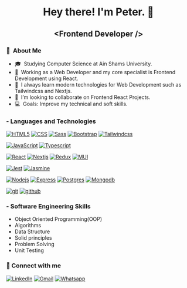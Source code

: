 <h1 align="center"> Hey there! I'm Peter. 👋</h1>
<h2 align="center">&lt;Frontend Developer /&gt;</h2>
<h3> 👤 &nbsp;About Me </h3>

- 🎓 &nbsp;Studying Computer Science at Ain Shams University.
- 💼 &nbsp;Working as a Web Developer and my core specialist is Frontend Development using React.
- 🌱 &nbsp;I always learn modern technologies for Web Development such as Tailwindcss and Nextjs.
- 👯 &nbsp;I’m looking to collaborate on Frontend React Projects.
- 💻 &nbsp;Goals: Improve my technical and soft skills. 


### - Languages and Technologies
[![HTML5]( https://img.shields.io/badge/HTML5-red?logo=html5&logoColor=white)](https://github.com/Peter3Khalil/)
[![CSS]( https://img.shields.io/badge/CSS3-1572B6?logo=css3&logoColor=white)](https://github.com/Peter3Khalil/)
[![Sass]( https://img.shields.io/badge/Sass-CC6699?logo=sass&logoColor=white)](https://github.com/Peter3Khalil/)
[![Bootstrap]( https://img.shields.io/badge/Bootstrap-563D7C?logo=bootstrap)](https://github.com/Peter3Khalil/)
[![Tailwindcss]( https://img.shields.io/badge/Tailwindcss-white?logo=tailwindcss)](https://github.com/Peter3Khalil/)

[![JavaScript]( https://img.shields.io/badge/Javascript-3c3e43?logo=javascript)](https://github.com/Peter3Khalil/)
[![Typescript]( https://img.shields.io/badge/Typescript-007ACC?logo=typescript&logoColor=white)](https://github.com/Peter3Khalil/)

[![React]( https://img.shields.io/badge/React-202529?logo=react)](https://github.com/Peter3Khalil/)
[![Nextjs]( https://img.shields.io/badge/Next.js-black?logo=next.js)](https://github.com/Peter3Khalil/)
[![Redux]( https://img.shields.io/badge/Redux-white?logo=redux&logoColor=764abc)](https://github.com/Peter3Khalil/)
[![MUI]( https://img.shields.io/badge/MatrialUi-white?logo=mui)](https://github.com/Peter3Khalil/)

[![Jest]( https://img.shields.io/badge/Jest-9A405B?logo=jest)](https://github.com/Peter3Khalil/)
[![Jasmine]( https://img.shields.io/badge/Jasmine-white?logo=jasmine&logoColor=8B3F83)](https://github.com/Peter3Khalil/)

[![Nodejs]( https://img.shields.io/badge/Node.js-gray?logo=node.js)](https://github.com/Peter3Khalil/)
[![Express]( https://img.shields.io/badge/Express-black?logo=express&logoColor=white)](https://github.com/Peter3Khalil/)
[![Postgres]( https://img.shields.io/badge/-Postgres-white?logo=postgresql)](https://github.com/Peter3Khalil/)
[![Mongodb]( https://img.shields.io/badge/MongoDb-black?logo=mongodb)](https://github.com/Peter3Khalil/)

[![git]( https://img.shields.io/badge/Git-black?logo=git)](https://github.com/Peter3Khalil/)
[![github]( https://img.shields.io/badge/Github-black?logo=github)](https://github.com/Peter3Khalil/)

### - Software Engineering Skills
- Object Oriented Programming(OOP)
- Algorithms
- Data Structure
- Solid principles
- Problem Solving
- Unit Testing
<h3> 💬 Connect with me  </h3>
<p >
<a href="https://www.linkedin.com/in/peter-khalil-5bb849285/" target="_blank"><img src="https://img.shields.io/badge/Linkedin-%230077B5.svg?&logo=linkedin&logoColor=white" alt="LinkedIn"></a>
<a href="mailto:peter.khalil.fahmy@gmail.com" target="_blank"><img src="https://img.shields.io/badge/gmail-%23E4405F.svg?&logo=gmail&logoColor=white" alt="Gmail"></a>  
<a href="https://api.whatsapp.com/send?phone=+201201920343&text=Hi!" target="_blank"><img src="https://img.shields.io/badge/-Whatsapp-4CA143?&labelColor=4CA143&logo=whatsapp&logoColor=white&link=https://api.whatsapp.com/send?phone=+201201920343&text=Hi!" alt="Whatsapp"></a>







